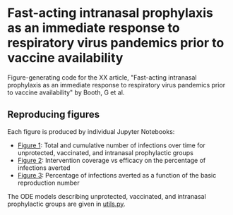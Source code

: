 # Fast-acting intranasal prophylaxis as an immediate response to respiratory virus pandemics prior to vaccine availability
 Figure-generating code for the XX article, "Fast-acting intranasal prophylaxis as an immediate response to respiratory virus pandemics prior to vaccine availability" by Booth, G et al.

## Reproducing figures
Each figure is produced by individual Jupyter Notebooks:

* [Figure 1](figure1_infections_vs_time.ipynb): Total and cumulative number of infections over time for unprotected, vaccinated, and intranasal prophylactic groups
* [Figure 2](figure2_coverage_vs_efficacy.ipynb): Intervention coverage vs efficacy on the percentage of infections averted
* [Figure 3](figure3_infections_vs_R0.ipynb): Percentage of infections averted as a function of the basic reproduction number

The ODE models describing unprotected, vaccinated, and intranasal prophylactic groups are given in [utils.py](utils.py).
